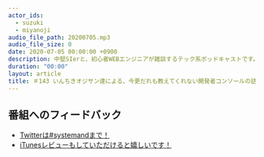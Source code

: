 ```yaml
---
actor_ids:
  - suzuki
  - miyanoji
audio_file_path: 20200705.mp3
audio_file_size: 0
date: 2020-07-05 00:00:00 +0900
description: 中堅SIerと、初心者WEBエンジニアが雑談するテック系ポッドキャストです。
duration: "00:00"
layout: article
title: ＃143 いんちきオジサン達による、今更だれも教えてくれない開発者コンソールの話
---
```

## 番組へのフィードバック
* [Twitterは#systemandまで！](https://twitter.com/search?q=%23systemand)
* [iTunesレビューもしていただけると嬉しいです！](https://itunes.apple.com/jp/podcast/systemand-online/id1205168408?mt=2)


